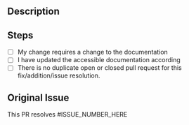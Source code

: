 ## Description

<!--
Describe your changes in detail
-->

## Steps

- [ ] My change requires a change to the documentation
- [ ] I have updated the accessible documentation according
- [ ] There is no duplicate open or closed pull request for this fix/addition/issue resolution.

## Original Issue

This PR resolves #ISSUE_NUMBER_HERE

<!--
Example:
This PR resolves #22
-->

<!--
Thank you for your contribution to stabit!
-->

